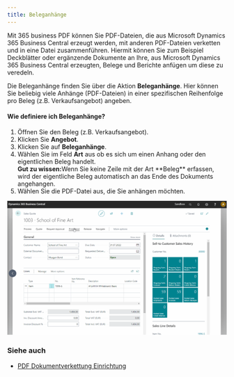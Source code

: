 ```yaml
---
title: Beleganhänge
---
```


Mit 365 business PDF können Sie PDF-Dateien, die aus Microsoft Dynamics 365 Business Central erzeugt werden, mit anderen PDF-Dateien verketten und in eine Datei zusammenführen. Hiermit können Sie zum Beispiel Deckblätter oder ergänzende Dokumente an Ihre, aus Microsoft Dynamics 365 Business Central erzeugten, Belege und Berichte anfügen um diese zu veredeln.

Die Beleganhänge finden Sie über die Aktion **Beleganhänge**. Hier können Sie beliebig viele Anhänge (PDF-Dateien) in einer spezifischen Reihenfolge pro Beleg (z.B. Verkaufsangebot) angeben.

#### Wie definiere ich Beleganhänge?

1. Öffnen Sie den Beleg (z.B. Verkaufsangebot).
2. Klicken Sie **Angebot**.
3. Klicken Sie auf **Beleganhänge**.
4. Wählen Sie im Feld **Art** aus ob es sich um einen Anhang oder den eigentlichen Beleg handelt.<br>
   <div class="alert alert-notice">
       <i class="fa-light fa-hand-point-up fa-lg" style="--fa-secondary-color: #FF0000; --fa-primary-color: #111111; --fa-secondary-opacity: 0.7"></i> <strong>Gut zu wissen:</strong>Wenn Sie keine Zeile mit der Art **Beleg** erfassen, wird der eigentliche Beleg automatisch an das Ende des Dokuments angehangen.
   </div>
5. Wählen Sie die PDF-Datei aus, die Sie anhängen möchten.

![365 business PDF - Beleganhänge](/assets/images/365-business-pdf/365businesspdf-doc-attachments.gif)

### Siehe auch
 - [PDF Dokumentverkettung Einrichtung](concatenate.md)
